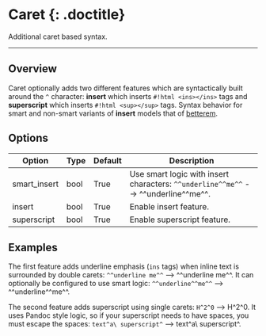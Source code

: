 # Caret {: .doctitle}
Additional caret based syntax.

---

## Overview
Caret optionally adds two different features which are syntactically built around the `^` character: **insert** which inserts `#!html <ins></ins>` tags and **superscript** which inserts `#!html <sup></sup>` tags.  Syntax behavior for smart and non-smart variants of **insert** models that of [betterem](betterem.md#differences).

## Options

| Option    | Type | Default |  Description |
|-----------|------|---------|--------------|
| smart_insert | bool | True |Use smart logic with insert characters: `^^underline^^me^^` --> ^^underline^^me^^. |
| insert | bool | True | Enable insert feature. |
| superscript | bool | True |Enable superscript feature. |

## Examples
The first feature adds underline emphasis (`ins` tags) when inline text is surrounded by double carets: `^^underline me^^` --> ^^underline me^^.  It can optionally be configured to use smart logic: `^^underline^^me^^` --> ^^underline^^me^^.

The second feature adds superscript using single carets: `H^2^0` --> H^2^0.  It uses Pandoc style logic, so if your superscript needs to have spaces, you must escape the spaces: `text^a\ superscript^` --> text^a\ superscript^.

